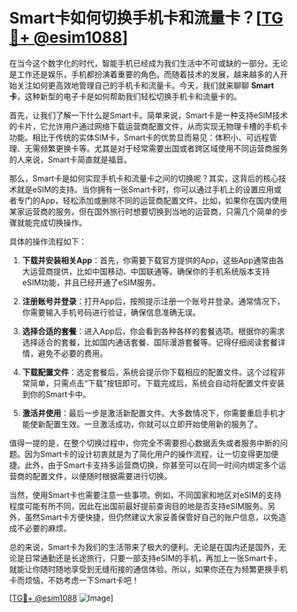 # Smart卡如何切换手机卡和流量卡？[[TG💪+ @esim1088](https://t.me/s/esim1088)]

在当今这个数字化的时代，智能手机已经成为我们生活中不可或缺的一部分。无论是工作还是娱乐，手机都扮演着重要的角色。而随着技术的发展，越来越多的人开始关注如何更高效地管理自己的手机卡和流量卡。今天，我们就来聊聊 **Smart卡**，这种新型的电子卡是如何帮助我们轻松切换手机卡和流量卡的。

首先，让我们了解一下什么是Smart卡。简单来说，Smart卡是一种支持eSIM技术的卡片，它允许用户通过网络下载运营商配置文件，从而实现无物理卡槽的手机卡功能。相比于传统的实体SIM卡，Smart卡的优势显而易见：体积小、可远程管理、无需频繁更换卡等。尤其是对于经常需要出国或者跨区域使用不同运营商服务的人来说，Smart卡简直就是福音。

那么，Smart卡是如何实现手机卡和流量卡之间的切换呢？其实，这背后的核心技术就是eSIM的支持。当你拥有一张Smart卡时，你可以通过手机上的设置应用或者专门的App，轻松添加或删除不同的运营商配置文件。比如，如果你在国内使用某家运营商的服务，但在国外旅行时想要切换到当地的运营商，只需几个简单的步骤就能完成切换操作。

具体的操作流程如下：

1. **下载并安装相关App**：首先，你需要下载官方提供的App，这些App通常由各大运营商提供，比如中国移动、中国联通等。确保你的手机系统版本支持eSIM功能，并且已经开通了eSIM服务。

2. **注册账号并登录**：打开App后，按照提示注册一个账号并登录。通常情况下，你需要输入手机号码进行验证，确保信息准确无误。

3. **选择合适的套餐**：进入App后，你会看到各种各样的套餐选项。根据你的需求选择适合的套餐，比如国内通话套餐、国际漫游套餐等。记得仔细阅读套餐详情，避免不必要的费用。

4. **下载配置文件**：选定套餐后，系统会提示你下载相应的配置文件。这个过程非常简单，只需点击“下载”按钮即可。下载完成后，系统会自动将配置文件安装到你的Smart卡中。

5. **激活并使用**：最后一步是激活新配置文件。大多数情况下，你需要重启手机才能使新配置生效。一旦激活成功，你就可以立即开始使用新的服务了。

值得一提的是，在整个切换过程中，你完全不需要担心数据丢失或者服务中断的问题。因为Smart卡的设计初衷就是为了简化用户的操作流程，让一切变得更加便捷。此外，由于Smart卡支持多运营商切换，你甚至可以在同一时间内绑定多个运营商的配置文件，以便随时根据需要进行切换。

当然，使用Smart卡也需要注意一些事项。例如，不同国家和地区对eSIM的支持程度可能有所不同，因此在出国前最好提前查询目的地是否支持eSIM服务。另外，虽然Smart卡方便快捷，但仍然建议大家妥善保管好自己的账户信息，以免造成不必要的麻烦。

总的来说，Smart卡为我们的生活带来了极大的便利。无论是在国内还是国外，无论是日常通勤还是长途旅行，只要一部支持eSIM的手机，再加上一张Smart卡，就能让你随时随地享受到无缝衔接的通信体验。所以，如果你还在为频繁更换手机卡而烦恼，不妨考虑一下Smart卡吧！

[[TG💪+ @esim1088](https://t.me/s/esim1088) ![Image](https://i.postimg.cc/4NQfJmqS/Snipaste-2025-05-13-00-14-12.png)]